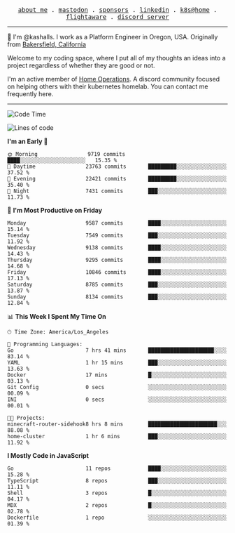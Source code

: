 <p align="center">
  <samp>
    <a href="https://jordanjones.org/">about me</a> .
    <a rel="me" href="https://mastodon.social/@kashall">mastodon</a> .
    <a href="https://github.com/sponsors/kashalls">sponsors</a> .
    <a href="https://linkedin.com/in/jordpjones">linkedin</a> .
    <a href="https://github.com/kashalls/home-cluster">k8s@home</a> .
    <a href="https://flightaware.com/adsb/stats/user/kashalls">flightaware</a> .
    <a href="https://discord.gg/V2WrCfqba9">discord server</a>
  </samp>
</p>

----------------------------------------------------------------

:wave: I'm @kashalls. I work as a Platform Engineer in Oregon, USA. Originally from [Bakersfield, California](https://maps.app.goo.gl/QQMtywTWghpXB6Tu6)

Welcome to my coding space, where I put all of my thoughts an ideas into a project regardless of whether they are good or not.

I'm an active member of [Home Operations](https://discord.gg/home-operations). A discord community focused on helping others with their kubernetes homelab. You can contact me frequently here.

----------------------------------------------------------------
<!--START_SECTION:waka-->
![Code Time](http://img.shields.io/badge/Code%20Time-2%2C393%20hrs%2018%20mins-blue)

![Lines of code](https://img.shields.io/badge/From%20Hello%20World%20I%27ve%20Written-11.1%20million%20lines%20of%20code-blue)

**I'm an Early 🐤** 

```text
🌞 Morning                9719 commits        ████░░░░░░░░░░░░░░░░░░░░░   15.35 % 
🌆 Daytime                23763 commits       █████████░░░░░░░░░░░░░░░░   37.52 % 
🌃 Evening                22421 commits       █████████░░░░░░░░░░░░░░░░   35.40 % 
🌙 Night                  7431 commits        ███░░░░░░░░░░░░░░░░░░░░░░   11.73 % 
```
📅 **I'm Most Productive on Friday** 

```text
Monday                   9587 commits        ████░░░░░░░░░░░░░░░░░░░░░   15.14 % 
Tuesday                  7549 commits        ███░░░░░░░░░░░░░░░░░░░░░░   11.92 % 
Wednesday                9138 commits        ████░░░░░░░░░░░░░░░░░░░░░   14.43 % 
Thursday                 9295 commits        ████░░░░░░░░░░░░░░░░░░░░░   14.68 % 
Friday                   10846 commits       ████░░░░░░░░░░░░░░░░░░░░░   17.13 % 
Saturday                 8785 commits        ███░░░░░░░░░░░░░░░░░░░░░░   13.87 % 
Sunday                   8134 commits        ███░░░░░░░░░░░░░░░░░░░░░░   12.84 % 
```


📊 **This Week I Spent My Time On** 

```text
🕑︎ Time Zone: America/Los_Angeles

💬 Programming Languages: 
Go                       7 hrs 41 mins       █████████████████████░░░░   83.14 % 
YAML                     1 hr 15 mins        ███░░░░░░░░░░░░░░░░░░░░░░   13.63 % 
Docker                   17 mins             █░░░░░░░░░░░░░░░░░░░░░░░░   03.13 % 
Git Config               0 secs              ░░░░░░░░░░░░░░░░░░░░░░░░░   00.09 % 
INI                      0 secs              ░░░░░░░░░░░░░░░░░░░░░░░░░   00.01 % 

🐱‍💻 Projects: 
minecraft-router-sidehook8 hrs 8 mins        ██████████████████████░░░   88.08 % 
home-cluster             1 hr 6 mins         ███░░░░░░░░░░░░░░░░░░░░░░   11.92 % 
```

**I Mostly Code in JavaScript** 

```text
Go                       11 repos            ████░░░░░░░░░░░░░░░░░░░░░   15.28 % 
TypeScript               8 repos             ███░░░░░░░░░░░░░░░░░░░░░░   11.11 % 
Shell                    3 repos             █░░░░░░░░░░░░░░░░░░░░░░░░   04.17 % 
MDX                      2 repos             █░░░░░░░░░░░░░░░░░░░░░░░░   02.78 % 
Dockerfile               1 repo              ░░░░░░░░░░░░░░░░░░░░░░░░░   01.39 % 
```




<!--END_SECTION:waka-->
